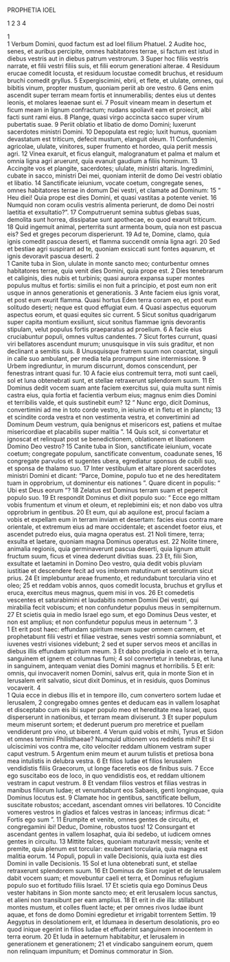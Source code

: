PROPHETIA IOEL

1 2 3 4  

1  
1 Verbum Domini, quod factum est ad Ioel filium Phatuel.
2 Audite hoc, senes,
et auribus percipite, omnes habitatores terrae,
si factum est istud in diebus vestris
aut in diebus patrum vestrorum.
3 Super hoc filiis vestris narrate,
et filii vestri filiis suis,
et filii eorum generationi alterae.
4 Residuum erucae comedit locusta,
et residuum locustae comedit bruchus,
et residuum bruchi comedit gryllus.
5 Expergiscimini, ebrii, et flete,
et ululate, omnes, qui bibitis vinum,
propter mustum,
quoniam periit ab ore vestro.
6 Gens enim ascendit super terram meam
fortis et innumerabilis;
dentes eius ut dentes leonis,
et molares leaenae sunt ei.
7 Posuit vineam meam in desertum
et ficum meam in lignum confractum;
nudans spoliavit eam et proiecit,
albi facti sunt rami eius.
8 Plange, quasi virgo accincta sacco
super virum pubertatis suae.
9 Periit oblatio et libatio
de domo Domini;
luxerunt sacerdotes
ministri Domini.
10 Depopulata est regio;
luxit humus,
quoniam devastatum est triticum,
defecit mustum,
elanguit oleum.
11 Confundemini, agricolae,
ululate, vinitores,
super frumento et hordeo,
quia periit messis agri.
12 Vinea exaruit,
et ficus elanguit,
malogranatum et palma et malum
et omnia ligna agri aruerunt,
quia evanuit gaudium
a filiis hominum.
13 Accingite vos et plangite, sacerdotes;
ululate, ministri altaris.
Ingredimini, cubate in sacco,
ministri Dei mei,
quoniam interiit de domo Dei vestri
oblatio et libatio.
14 Sanctificate ieiunium,
vocate coetum,
congregate senes,
omnes habitatores terrae
in domum Dei vestri,
et clamate ad Dominum:
15 “ Heu diei!
Quia prope est dies Domini,
et quasi vastitas a potente veniet.
16 Numquid non coram oculis vestris
alimenta perierunt,
de domo Dei nostri
laetitia et exsultatio?”.
17 Computruerunt semina
subtus glebas suas,
demolita sunt horrea,
dissipatae sunt apothecae,
eo quod exaruit triticum.
18 Quid ingemuit animal,
perterrita sunt armenta boum,
quia non est pascua eis?
Sed et greges pecorum disperierunt.
19 Ad te, Domine, clamo,
quia ignis comedit
pascua deserti,
et flamma succendit
omnia ligna agri.
20 Sed et bestiae agri
suspirant ad te,
quoniam exsiccati sunt fontes aquarum,
et ignis devoravit
pascua deserti.
2  
1 Canite tuba in Sion,
ululate in monte sancto meo;
conturbentur omnes habitatores terrae,
quia venit dies Domini,
quia prope est.
2 Dies tenebrarum et caliginis,
dies nubis et turbinis;
quasi aurora expansa super montes
populus multus et fortis:
similis ei non fuit a principio,
et post eum non erit
usque in annos generationis et generationis.
3 Ante faciem eius ignis vorat,
et post eum exurit flamma.
Quasi hortus Eden terra coram eo,
et post eum solitudo deserti;
neque est quod effugiat eum.
4 Quasi aspectus equorum aspectus eorum,
et quasi equites sic current.
5 Sicut sonitus quadrigarum
super capita montium exsiliunt,
sicut sonitus flammae ignis
devorantis stipulam,
velut populus fortis
praeparatus ad proelium.
6 A facie eius cruciabuntur populi,
omnes vultus candentes.
7 Sicut fortes currunt,
quasi viri bellatores ascendunt murum;
unusquisque in viis suis graditur,
et non declinant a semitis suis.
8 Unusquisque fratrem suum non coarctat,
singuli in calle suo ambulant,
per media tela prorumpunt
sine intermissione.
9 Urbem ingrediuntur,
in murum discurrunt,
domos conscendunt,
per fenestras intrant quasi fur.
10 A facie eius contremuit terra,
moti sunt caeli,
sol et luna obtenebrati sunt,
et stellae retraxerunt splendorem suum.
11 Et Dominus dedit vocem suam ante faciem exercitus sui,
quia multa sunt nimis castra eius,
quia fortia et facientia verbum eius;
magnus enim dies Domini
et terribilis valde, et quis sustinebit eum?
12 “ Nunc ergo,
dicit Dominus,
convertimini ad me in toto corde vestro,
in ieiunio et in fletu et in planctu;
13 et scindite corda vestra et non vestimenta vestra,
et convertimini ad Dominum Deum vestrum,
quia benignus et misericors est,
patiens et multae misericordiae
et placabilis super malitia ”.
14 Quis scit, si convertatur et ignoscat
et relinquat post se benedictionem,
oblationem et libationem
Domino Deo vestro?
15 Canite tuba in Sion,
sanctificate ieiunium, vocate coetum;
congregate populum, sanctificate conventum,
coadunate senes,
16 congregate parvulos et sugentes ubera,
egrediatur sponsus de cubili suo,
et sponsa de thalamo suo.
17 Inter vestibulum et altare plorent
sacerdotes ministri Domini
et dicant: “Parce, Domine, populo tuo
et ne des hereditatem tuam in opprobrium,
ut dominentur eis nationes ”.
Quare dicent in populis:
“ Ubi est Deus eorum ”?
18 Zelatus est Dominus terram suam
et pepercit populo suo.
19 Et respondit Dominus et dixit populo suo:
“ Ecce ego mittam vobis
frumentum et vinum et oleum,
et replebimini eis;
et non dabo vos ultra
opprobrium in gentibus.
20 Et eum, qui ab aquilone est,
procul faciam a vobis
et expellam eum in terram
inviam et desertam:
facies eius contra mare orientale,
et extremum eius ad mare occidentale;
et ascendet foetor eius,
et ascendet putredo eius,
quia magna operatus est.
21 Noli timere, terra;
exsulta et laetare,
quoniam magna Dominus operatus est.
22 Nolite timere, animalia regionis,
quia germinaverunt pascua deserti,
quia lignum attulit fructum suum,
ficus et vinea dederunt divitias suas.
23 Et, filii Sion, exsultate
et laetamini in Domino Deo vestro,
quia dedit vobis
pluviam iustitiae
et descendere fecit ad vos
imbrem matutinum et serotinum sicut prius.
24 Et implebuntur areae frumento,
et redundabunt torcularia
vino et oleo;
25 et reddam vobis annos,
quos comedit locusta, bruchus
et gryllus et eruca,
exercitus meus magnus,
quem misi in vos.
26 Et comedetis vescentes et saturabimini
et laudabitis nomen Domini Dei vestri,
qui mirabilia fecit vobiscum;
et non confundetur populus meus in sempiternum.
27 Et scietis quia in medio Israel ego sum,
et ego Dominus Deus vester,
et non est amplius;
et non confundetur populus meus in aeternum ”.
3  
1 Et erit post haec:
effundam spiritum meum super omnem carnem,
et prophetabunt filii vestri et filiae vestrae,
senes vestri somnia somniabunt,
et iuvenes vestri visiones videbunt;
2 sed et super servos meos et ancillas
in diebus illis effundam spiritum meum.
3 Et dabo prodigia in caelo et in terra,
sanguinem et ignem et columnas fumi;
4 sol convertetur in tenebras,
et luna in sanguinem,
antequam veniat dies Domini
magnus et horribilis.
5 Et erit:
omnis, qui invocaverit nomen Domini, salvus erit,
quia in monte Sion et in Ierusalem
erit salvatio, sicut dixit Dominus,
et in residuis, quos Dominus vocaverit.
4  
1 Quia ecce in diebus illis
et in tempore illo,
cum convertero sortem
Iudae et Ierusalem,
2 congregabo omnes gentes
et deducam eas in vallem Iosaphat
et disceptabo cum eis ibi
super populo meo et hereditate mea Israel,
quos disperserunt in nationibus,
et terram meam diviserunt.
3 Et super populum meum miserunt sortem;
et dederunt puerum pro meretrice
et puellam vendiderunt pro vino, ut biberent.
4 Verum quid vobis et mihi, Tyrus et Sidon et omnes termini Philisthaeae? Numquid ultionem vos reddetis mihi? Et si ulciscimini vos contra me, cito velociter reddam ultionem vestram super caput vestrum. 
5 Argentum enim meum et aurum tulistis et pretiosa bona mea intulistis in delubra vestra. 
6 Et filios Iudae et filios Ierusalem vendidistis filiis Graecorum, ut longe faceretis eos de finibus suis.
7 Ecce ego suscitabo eos de loco, in quo vendidistis eos, et reddam ultionem vestram in caput vestrum. 
8 Et vendam filios vestros et filias vestras in manibus filiorum Iudae; et venumdabunt eos Sabaeis, genti longinquae, quia Dominus locutus est.
9 Clamate hoc in gentibus,
sanctificate bellum,
suscitate robustos;
accedant, ascendant
omnes viri bellatores.
10 Concidite vomeres vestros in gladios
et falces vestras in lanceas;
infirmus dicat:
“ Fortis ego sum ”.
11 Erumpite et venite,
omnes gentes de circuitu,
et congregamini ibi!
Deduc, Domine, robustos tuos!
12 Consurgant et ascendant gentes
in vallem Iosaphat,
quia ibi sedebo, ut iudicem
omnes gentes in circuitu.
13 Mittite falces,
quoniam maturavit messis;
venite et premite,
quia plenum est torcular:
exuberant torcularia,
quia magna est malitia eorum.
14 Populi, populi
in valle Decisionis,
quia iuxta est dies Domini
in valle Decisionis.
15 Sol et luna obtenebrati sunt,
et stellae retraxerunt splendorem suum.
16 Et Dominus de Sion rugiet
et de Ierusalem dabit vocem suam;
et movebuntur caeli et terra,
et Dominus refugium populo suo
et fortitudo filiis Israel.
17 Et scietis quia ego Dominus Deus vester
habitans in Sion monte sancto meo;
et erit Ierusalem locus sanctus,
et alieni non transibunt per eam amplius.
18 Et erit in die illa:
stillabunt montes mustum,
et colles fluent lacte;
et per omnes rivos Iudae ibunt aquae,
et fons de domo Domini egredietur
et irrigabit torrentem Settim.
19 Aegyptus in desolationem erit,
et Idumaea in desertum desolationis,
pro eo quod inique egerint in filios Iudae
et effuderint sanguinem innocentem in terra eorum.
20 Et Iuda in aeternum habitabitur,
et Ierusalem in generationem et generationem;
21 et vindicabo sanguinem eorum, quem non relinquam impunitum;
et Dominus commoratur in Sion.
